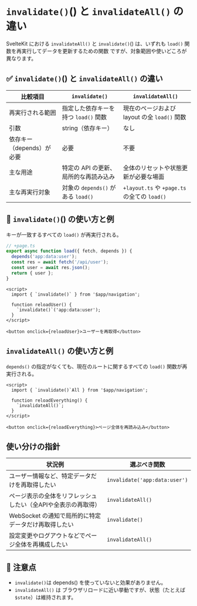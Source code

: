 # `invalidate()`() と `invalidateAll()` の違い

SvelteKit における `invalidateAll()` と `invalidate()`() は、いずれも `load()` 関数を再実行してデータを更新するための関数 ですが、対象範囲や使いどころが異なります。

## ✅ `invalidate()`() と `invalidateAll()` の違い

|比較項目|`invalidate()`|`invalidateAll()`|
|---|---|---|
|再実行される範囲|指定した依存キーを持つ `load()` 関数|現在のページおよび layout の全 `load()` 関数|
|引数|string（依存キー）|なし|
|依存キー（depends）が必要|必要|不要|
|主な用途|特定の API の更新、局所的な再読み込み|全体のリセットや状態更新が必要な場面|
|主な再実行対象|対象の `depends()` がある `load()`|`+layout.ts` や `+page.ts` の全ての `load()`|


## 📘 `invalidate()`() の使い方と例
キーが一致するすべての `load()` が再実行される。

```ts
// +page.ts
export async function load({ fetch, depends }) {
  depends('app:data:user');
  const res = await fetch('/api/user');
  const user = await res.json();
  return { user };
}
```

```svelte
<script>
  import { `invalidate()` } from '$app/navigation';

  function reloadUser() {
    `invalidate()`('app:data:user');
  }
</script>

<button onclick={reloadUser}>ユーザーを再取得</button>
```


## `invalidateAll()` の使い方と例
`depends()` の指定がなくても、現在のルートに関するすべての `load()` 関数が再実行される。

```svelte
<script>
  import { `invalidate()`All } from '$app/navigation';

  function reloadEverything() {
    `invalidateAll()`;
  }
</script>

<button onclick={reloadEverything}>ページ全体を再読み込み</button>
```

## 使い分けの指針

|状況例|選ぶべき関数|
|---|---|
|ユーザー情報など、特定データだけを再取得したい|`invalidate('app:data:user')`|
|ページ表示の全体をリフレッシュしたい（全APIや全表示の再取得）|`invalidateAll()`|
|WebSocket の通知で局所的に特定データだけ再取得したい|`invalidate()`|
|設定変更やログアウトなどでページ全体を再構成したい|`invalidateAll()`|


## 📌 注意点
- `invalidate()`は depends() を使っていないと効果がありません。
- `invalidateAll()` は ブラウザリロードに近い挙動ですが、状態（たとえば `$state`）は維持されます。
